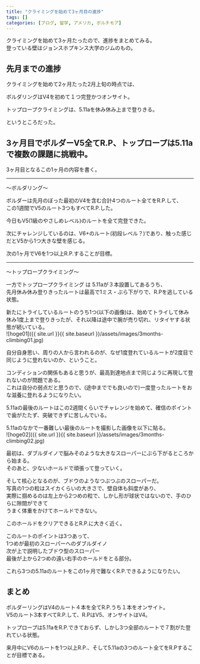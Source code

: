 ```yaml
---
title: "クライミングを始めて3ヶ月目の進捗"
tags: []
categories: [ブログ, 留学, アメリカ, ボルチモア]
---
```


クライミングを始めて3ヶ月たったので、進捗をまとめてみる。  
登っている壁はジョンスホプキンス大学のジムのもの。  

## 先月までの進捗

クライミングを始めて2ヶ月たった2月上旬の時点では、  


ボルダリングはV4を初めて１つ完登かつオンサイト。  

トップロープクライミングは、5.11aを休み休み上まで登りきる。  


というところだった。  

## 3ヶ月目でボルダーV5全てR.P、トップロープは5.11aで複数の課題に挑戦中。

3ヶ月目となるこの1ヶ月の内容を書く。  


---
〜ボルダリング〜  

ボルダーは先月のぼった最初のV4を含む合計4つのルート全てをR.P.して、  
この1週間でV5のルート3つもすべてR.P.した。  

今日もV5(1級のやさしめレベル)のルートを全て完登できた。  

次にチャレンジしているのは、V6+のルート(初段レベル？)であり、触った感じだとV5から1つ大きな壁を感じる。  

次の1ヶ月でV6を1つ以上R.P.することが目標。  

---
〜トップロープクライミング〜  

一方でトップロープクライミング  は
5.11aが３本設置してあるうち、  
先月休み休み登りきったルートは最高で1ミス・ぶら下がりで、R.Pを逃している状態。  


新たにトライしているルートのうち1つ(以下の画像)は、始めてトライして休み休み1度上まで登りきったが、それ以降は途中で腕が売り切れ、リタイヤする状態が続いている。  
![hoge01]({{ site.url }}{{ site.baseurl }}/assets/images/3months-climbing01.jpg)    


自分自身思い、周りの人から言われるのが、なぜ1度登れているルートが2度目で同じように登れないのか、ということ。  

コンディションの関係もあると思うが、最高到達地点まで同じように再現して登れないのが問題である。  
これは自分の弱点だと思うので、(途中まででも良いので)一度登ったルートをおな滋養に登れるようになりたい。  



5.11aの最後のルートはこの2週間くらいでチャレンジを始めて、確信のポイントで歯がたたず、突破できずに苦しんでいる。  

5.11aのなかで一番難しい最後のルートを撮影した画像を以下に貼る。  
![hoge02]({{ site.url }}{{ site.baseurl }}/assets/images/3months-climbing02.jpg)    

最初は、ダブルダイノで脳みそのような大きなスローパーにぶら下がるところから始まる。  
そのあと、少ないホールドで頑張って登っていく。  

そして核心となるのが、ブドウのようなつぶつぶのスローパーだ。  
写真の1つの粒はスイカくらいの大きさで、壁自体も斜度があり、  
実際に掴めるのは左上から2つめの粒で、しかし形が球状ではないので、手のひらに隙間ができて  
うまく体重をかけてホールドできない。  

このホールドをクリアできるとR.P.に大きく近く。  

このルートのポイントは3つあって、  
1つめが最初のスローパーへのダブルダイノ  
次が上で説明したブドウ型のスローパー  
最後が上から2つめの遠い右手のホールドをとる部分。  

これら3つの5.11aのルートをこの1ヶ月で難なくR.P.できるようになりたい。  


## まとめ

ボルダーリングはV4のルート４本を全てR.P.うち１本をオンサイト。  
V5のルート3本すべてR.P.して、R.PはV5、オンサイトはV4。  

トップロープは5.11aをR.P.できておらず、しかし3つ全部のルートで７割がた登れている状態。  

来月中にV6のルートを1つ以上R.P.、そして5.11aの3つのルート全てをR.Pすることが目標である。  

